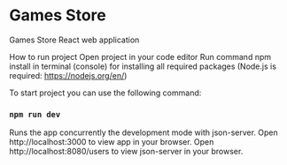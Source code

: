 # Games Store

Games Store
React web application

How to run project
Open project in your code editor
Run command npm install in terminal (console) for installing all required packages (Node.js is required: https://nodejs.org/en/)

To start project you can use the following command:
### `npm run dev`
Runs the app concurrently the development mode with json-server.
Open http://localhost:3000 to view app in your browser. Open http://localhost:8080/users to view json-server in your browser.